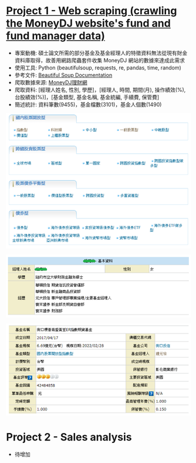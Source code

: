 # [Project 1 - Web scraping (crawling the MoneyDJ website's fund and fund manager data)](https://github.com/ThomasTsao47/DataAnalysis_Projects/blob/main/Project%201%20-%20Web%20scraping.py)
- 專案動機: 碩士論文所需的部分基金及基金經理人的特徵資料無法從現有財金資料庫取得，故善用網路爬蟲套件收集 MoneyDJ 網站的數據來達成此需求
- 使用工具: Python (beautifulsoup, requests, re, pandas, time, random)
- 參考文件: [Beautiful Soup Documentation](https://www.crummy.com/software/BeautifulSoup/bs4/doc/)
- 爬取數據來源: [MoneyDJ理財網](https://www.moneydj.com/funddj/yb/YP301000.djhtm)
- 爬取資料: [經理人姓名, 性別, 學歷]，[經理人, 時間, 期間(月), 操作績效(%), 台股績效(%)]，[基金類型, 基金名稱, 基金統編, 手續費, 保管費]
- 簡述統計: 資料筆數(9455)，基金檔數(3101)，基金人個數(1490) 

![基金類型](images/fund_category.png)

![經理人資料 - 範例](images/FundManager_info_example.png)

![基金資料 - 範例](images/Fund_info_example.png)

# Project 2 - Sales analysis
- 待增加
   
